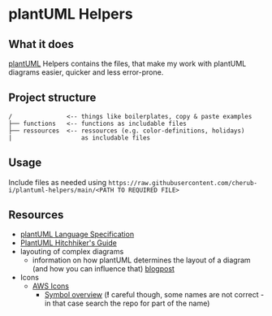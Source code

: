 # plantUML Helpers

## What it does

[plantUML](https://plantuml.com) Helpers contains the files, that make
my work with plantUML diagrams easier, quicker and less error-prone.

## Project structure

```text
/               <-- things like boilerplates, copy & paste examples
├── functions   <-- functions as includable files
├── ressources  <-- ressources (e.g. color-definitions, holidays) 
|                   as includable files
```

## Usage

Include files as needed using
`https://raw.githubusercontent.com/cherub-i/plantuml-helpers/main/<PATH
TO REQUIRED FILE>`

## Resources

* [plantUML Language
  Specification](https://plantuml.com/de/sitemap-language-specification)
* [PlantUML Hitchhiker's
  Guide](https://crashedmind.github.io/PlantUMLHitchhikersGuide)
* layouting of complex diagrams
  * information on how plantUML determines the layout of a diagram (and
    how you can influence that)
    [blogpost](https://www.augmentedmind.de/2021/01/17/plantuml-layout-tutorial-styles/)
* Icons
  * [AWS Icons](https://github.com/awslabs/aws-icons-for-plantuml)
    * [Symbol
      overview](https://github.com/awslabs/aws-icons-for-plantuml/blob/main/AWSSymbols.md)
      (**!** careful though, some names are not correct - in that case
      search the repo for part of the name)

